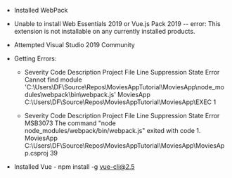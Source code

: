 ﻿* Installed WebPack
* Unable to install Web Essentials 2019 or Vue.js Pack 2019 -- error: This extension is not installable on any currently installed products.
* Attempted Visual Studio 2019 Community

* Getting Errors: 
	* Severity	Code	Description	Project	File	Line	Suppression State
		Error		Cannot find module 'C:\Users\DF\Source\Repos\MoviesAppTutorial\MoviesApp\node_modules\webpack\bin\webpack.js'	MoviesApp	C:\Users\DF\Source\Repos\MoviesAppTutorial\MoviesApp\EXEC	1	

	* Severity	Code	Description	Project	File	Line	Suppression State
		Error	MSB3073	The command "node node_modules/webpack/bin/webpack.js" exited with code 1.	MoviesApp	C:\Users\DF\Source\Repos\MoviesAppTutorial\MoviesApp\MoviesApp.csproj	39	



* Installed Vue - npm install -g vue-cli@2.5